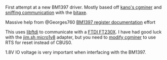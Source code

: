 First attempt at a new BM1397 driver. Mostly based off [kano's cgminer](https://github.com/kanoi/cgminer) and [sniffing communication](bm1397_protocol.md) with the [bitaxe](https://github.com/skot/bitaxe).

Massive help from @Georges760 [BM1397 register documentation](https://github.com/skot/BM1397/blob/master/registers.md) effort

This uses [libftdi](https://www.intra2net.com/en/developer/libftdi/) to communicate with a [FTDI FT230X](https://ftdichip.com/products/ft230xq/). I have had good luck with the [jim.sh micro1v8](https://jim.sh/1v8/) adapter, but you need to [modify cgminer](https://github.com/skot/cgminer) to use RTS for reset instead of CBUS0. 

1.8V IO voltage is very important when interfacing with the BM1397.